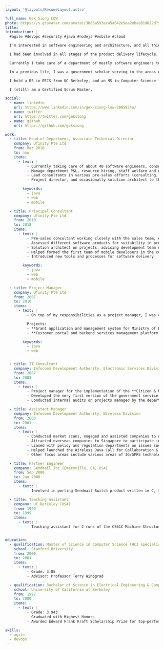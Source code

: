 ```yaml
---
layout: '@layouts/ResumeLayout.astro'

full_name: Gek Siong LOW
photo: https://s.gravatar.com/avatar/3b85a593ee45a642e5ea2ebae81d622d?s=80
title: 
introduction: |
  #agile #devops #security #java #nodejs #mobile #cloud

  I'm interested in software engineering and architecture, and all things technical, and guiding technical teams to build products that meet business needs and delight end-users.

  I had been involved in all stages of the product delivery lifecycle, from pre-sales, project management and service delivery, technical design and architecture, to post-release operations and continual improvements. I had the opportunity to work with many brilliant engineers over the years, both local and off-shore.

  Currently I take care of a department of mostly software engineers to deliver products for customers. Although my responsibilities are beyond technical concerns now, I still keep myself update to date on the latest technology trends, tools and frameworks, and I do "talk tech" with my team and sometimes get my hands dirty.

  In a previous life, I was a government scholar serving in the areas of industry development and outsourced project management.

  I hold a BS in EECS from UC Berkeley, and an MS in Computer Science from Stanford University.

  I (still) am a Certified Scrum Master.

social:
  - name: linkedin
    url: https://www.linkedin.com/in/gek-siong-low-2085824a/
  - name: twitter
    url: https://twitter.com/geksiong
  - name: github
    url: https://github.com/geksiong

work:
  - title: Head of Department, Associate Technical Director
    company: Ufinity Pte Ltd
    from: Mar 2018
    to: now
    items:
      - text: |
          - Currently taking care of about 40 software engineers, consultants and their managers, delivering and supporting web & mobile applications for various customers.
          - Manage department P&L, resource hiring, staff welfare and growth.
          - Lead consultants in various pre-sales efforts (consulting, cost estimation, technical solution, proposal preparation).
          - Project director, and occasionally solution architect to the team during project delivery.

        keywords:
          - java
          - web
          - mobile

  - title: Principal Consultant
    company: Ufinity Pte Ltd
    from: 2010
    to: 2018
    items:
      - text: |
          - Pre-sales consultant working closely with the sales team, external partners & product vendors to prepare and submit proposals for RFQs. Designed the technical solution and effort estimation, project schedule & resources planning for the proposal.
          - Assessed different software products for suitability in proposed projects.
          - Solution architect on projects, advising development team on technical design.
          - Helped formed the first team of mobile developers in the company to take on mobile application projects.
          - Introduced new tools and processes for software delivery

        keywords:
          - java
          - web
          - mobile

  - title: Project Manager
    company: Ufinity Pte Ltd
    from: 2007
    to: 2010
    items:
      - text: |
          - On top of my responsibilities as a project manager, I was also involved in business analysis and technical solutioning.

          Projects:
          - **Grant application and management system for Ministry of Education (2009-2010)**. Architected, won and managed a Java-based system to disburse and manage various student grants throughout the lifecycle of the grants. I also helped to develop a digital signing solution in C# interfacing with a hardware tablet, and was involved directly in the data migration from the incumbent system.
          - **Customer portal and backend services management platform for a leading telco** (2007-2009). Worked closely with customer’s product team and our off-shore development team in China to design and deliver new services and features e.g. fraud assessment, payment integration (AXS, NETS), number management, vouchers. Managed and resolved production issues.

        keywords:
          - java
          - web


  - title: IT Consultant
    company: Infocomm Development Authority, Electronic Services Division, GCIO
    from: 2007
    to: 2003
    items:
      - text: |
          - Project manager for the implementation of the **Citizen & MyeCitizen** portals, and the first central SMS messaging service & central online survey system for government websites.
          - Developed the very first version of the government service-wide **Website Interface Standards** (precursor of the Digital Service Standards), and advocated the adoption of accessibility standards among government websites.
          - Conducted internal audits on projects managed by the department, in preparations for ISO9001:2000 compliance audits.

  - title: Assistant Manager
    company: Infocomm Development Authority, Wireless Division
    from: 2003
    to: 2001
    items:
      - text: |
          - Conducted market scans, engaged and assisted companies to develop and deploy innovative wireless/mobile products and services.
          - Attracted overseas companies to Singapore to participate in government initiatives
          - Liased with policy and regulation departments on issues such as inter-operability and service availability affecting end-user companies.
          - Helped launched the Wireless Java Call for Collaboration & Wireless Java Working Group.
          - Other focus areas include various areas of 3G/GPRS technologies, location-based technologies, Parlay, etc.

  - title: Partner Engineer
    company: Sendmail Inc (Emeryville, CA, USA)
    from: Sep 2000
    to: Jun 2000
    items:
      - text: |
          - Involved in porting Sendmail Switch product written in C, to Red Hat Linux & IBM Monterey64 for the Intel IA-64 platform.

  - title: Teaching Assistant
    company: UC Berkeley (USA)
    from: 1999
    to: 1999
    items:
      - text: |
          - Teaching assistant for 2 runs of the CS61C Machine Structures undergraduate course, taught by Professor David Patterson and Michael Clancy respectively. Duties included conducting tutorial classes for students, grading assignments and exams, assisting with preparation of exam questions.


education:
  - qualification: Master of Science in Computer Science (HCI specialisation)
    school: Stanford University
    from: 2000
    to: 2001
    items:
      - text: |
          - Grade: 3.85
          - Advisor: Professor Terry Winograd

  - qualification: Bachelor of Science in Electrical Engineering & Computer Science (Highest Honors)
    school: University of California at Berkeley
    from: 1997
    to: 2000
    items:
      - text: |
          - Grade: 3.943
          - Graduated with Highest Honors
          - Awarded Edward Frank Kraft Scholarship Prize for top-performing freshmen

skills:
  - agile
  - devops
---
```


